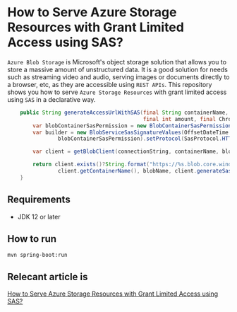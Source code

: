 # How to Serve Azure Storage Resources with Grant Limited Access using SAS?

`Azure Blob Storage` is Microsoft's object storage solution that allows you to store a massive amount of unstructured data. It is a good solution for needs such as streaming video and audio, serving images or documents directly to a browser, etc, as they are accessible using `REST APIs`. This repository shows you how to serve `Azure Storage Resources` with grant limited access using `SAS` in a declarative way.

```java
    public String generateAccessUrlWithSAS(final String containerName, final String blobName,
                                           final int amount, final ChronoUnit chronoUnit) {
        var blobContainerSasPermission = new BlobContainerSasPermission().setReadPermission(true);
        var builder = new BlobServiceSasSignatureValues(OffsetDateTime.now().plus(amount, chronoUnit),
                blobContainerSasPermission).setProtocol(SasProtocol.HTTPS_ONLY);

        var client = getBlobClient(connectionString, containerName, blobName);

        return client.exists()?String.format("https://%s.blob.core.windows.net/%s/%s?%s", client.getAccountName(),
                client.getContainerName(), blobName, client.generateSas(builder)):"Resource not found";
    }
```

## Requirements
- JDK 12 or later

## How to run
```shell
mvn spring-boot:run
```

## Relecant article is
[How to Serve Azure Storage Resources with Grant Limited Access using SAS?](https://hakdogan.medium.com/how-to-serve-azure-storage-resources-with-grant-limited-access-using-sas-a0dde4fc36bd)
